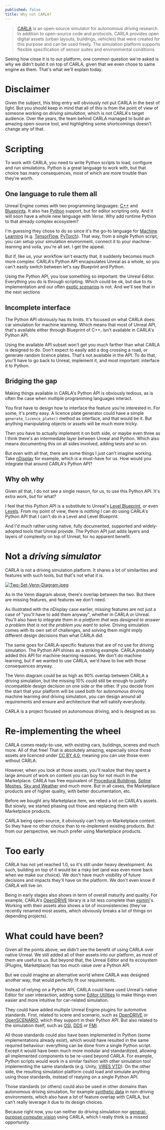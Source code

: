```yaml
---
published: false
title: Why not CARLA?
---
```

> [CARLA](http://carla.org/) is an open-source simulator for autonomous driving research. In addition to open-source code and protocols, CARLA provides open digital assets (urban layouts, buildings, vehicles) that were created for this purpose and can be used freely. The simulation platform supports flexible specification of sensor suites and environmental conditions.

Seeing how close it is to our platform, one common question we're asked is why we didn't build it on top of CARLA, given that we even chose to same engine as them. That's what we'll explain today.

# Disclaimer

Given the subject, this blog entry will obviously not put CARLA in the best of light. But you should keep in mind that all of this is from the point of view of someone working on *driving simulation*, which is not CARLA's target audience. Over the years, the team behind CARLA managed to build an amazing open-source tool, and highlighting some shortcomings doesn't change any of that.

# Scripting

To work with CARLA, you need to write Python scripts to load, configure and run simulations. Python is a great language to work with, but that choice has many consequences, most of which are more trouble than they're worth.

## One language to rule them all

Unreal Engine comes with two programming languages: [C++](https://docs.unrealengine.com/en-US/ProgrammingAndScripting/ProgrammingWithCPP/index.html) and [Blueprints](https://docs.unrealengine.com/en-US/ProgrammingAndScripting/Blueprints/index.html). It also has [Python](https://docs.unrealengine.com/en-US/ProductionPipelines/ScriptingAndAutomation/Python/index.html) support, but for editor scripting only. And it will soon have a whole new language with *Verse*. Why add runtime Python to that already complex ecosystem?

I'm guessing they chose to do so since it's the go-to language for [Machine Learning](https://en.wikipedia.org/wiki/Machine_learning) (e.g. [TensorFlow](https://www.tensorflow.org/), [PyTorch](https://pytorch.org/)). That way, from a single Python script, you can setup your simulation environment, connect it to your machine-learning and voila, you're all set. I get the appeal.

But if, like us, your workflow isn't exactly that, it suddenly becomes much more complex. CARLA's Python API encapsulates Unreal as a whole, so you can't easily switch between let's say Blueprint and Python.

Using the Python API, you lose something so important: the Unreal Editor. Everything you do is through scripting. Which could be ok, but due to its implementation and our often [exotic scenarios](/scenarios) is not. And we'll see that in the next sections

## Incomplete interface

The Python API obviously has its limits. It's focused on what CARLA does: car simulation for machine learning. Which means that most of Unreal API, that's available either through Blueprint of C++, isn't available in CARLA's Python API.

Using the available API subset won't get you much farther than what CARLA is designed to do. Don't expect to easily add a dog crossing a road, or generate random licence plates. That's not available in the API. To do that, you'll have to go back to Unreal, implement it, and most important: interface it to Python.

## Bridging the gap

Making things available in CARLA's Python API is obviously tedious, as is often the case when multiple programming languages interact.

You first have to design how to interface the feature you're interested in. For some, it's pretty easy. A licence plate generator could have a simple `generate_licence_plate()` method as interface, and that would be it. But anything manipulating objects or assets will be much more tricky.

Then you have to actually implement it on both side, or maybe even three as I think there's an intermediate layer between Unreal and Python. Which also means documenting this on all sides involved, adding tests and so on.

But even with all that, there are some things I just can't imagine working. Take [nDisplay](https://docs.unrealengine.com/en-US/WorkingWithMedia/nDisplay/index.html) for example, which is a must-have for us. How would you integrate that around CARLA's Python API?

## Why oh why

Given all that, I do not see a single reason, for us, to use this Python API. It's extra work, but for what?

I feel that this Python API is a substitute to Unreal's [Level Blueprint](https://docs.unrealengine.com/en-US/ProgrammingAndScripting/Blueprints/UserGuide/Types/LevelBlueprint/index.html), or even [Levels](https://docs.unrealengine.com/en-US/Basics/Levels/index.html). From my point of view, there is *nothing* I can do using CARLA's Python API that I can't do in a Level and Level Blueprint.

And I'd much rather using native, fully documented, supported and widely-adopted tools that Unreal provide. The Python API just adds layers and layers of complexity on top of Unreal, for no apparent benefit.

# Not a *driving simulator*

CARLA is not a driving simulation platform. It shares a lot of similarities and features with such tools, but that's not what it is.

[![Two-Set-Venn-Diagram.jpeg]({{site.baseurl}}/images/Two-Set-Venn-Diagram.jpeg)][0]

As in the Venn diagram above, there's overlap between the two. But there are missing features, and features we don't need.

As illustrated with the nDisplay case earlier, missing features are not just a case of "you'll have to add them anyway", whether in CARLA or Unreal. You'll also have to integrate them in *a platform that was designed to answer a problem that is not the problem you want to solve*. Driving simulation comes with its own set of challenges, and solving them might imply different design decisions than what CARLA did.

The same goes for CARLA-specific features that are of no use for driving simulation. The Python API shines as a striking example. CARLA probably added this API for machine-learning reasons. We don't do machine learning, but if we wanted to use CARLA, we'd have to live with those consequences anyway.

The Venn diagram could be as high as 90% overlap between CARLA a driving simulation, but the missing 10% could still be enough to justify incompatible design decision on one side or the other. If you decide from the start that your platform will be used both for autonomous driving machine learning *and* driving simulation, you can design around all requirements and ensure and architecture that will satisfy everybody.

CARLA is a project focused on autonomous driving, and is designed as so.

# Re-implementing the wheel

CARLA comes ready-to-use, with existing cars, buildings, scenes and much more. All of that free! That is absolutely amazing, especially since those assets are licenced under [CC BY 4.0](https://creativecommons.org/licenses/by/4.0/), meaning you can use those even without CARLA.

However, when you look at those assets, you'll realize that they spent a large amount of work on content you can buy for not much in the Marketplace. CARLA has free equivalent of [Procedural Buildings](https://www.unrealengine.com/marketplace/en-US/product/city-downtown-pack), [Spline Meshes](https://www.unrealengine.com/marketplace/en-US/product/nv-spline-tools), [Sky and Weather](https://www.unrealengine.com/marketplace/en-US/product/ultra-dynamic-sky) and much more. But in all cases, the Marketplace products are of higher quality, with better documentation, etc.

Before we bought any Marketplace item, we relied a lot on CARLA's assets. But slowly, we started phasing out those and replacing them with Marketplace products.

CARLA being open-source, it obviously can't rely on Marketplace content. So they have no other choice than to re-implement existing products. But from our perspective, we much prefer using Marketplace products.

# Too early

CARLA has not yet reached 1.0, so it's still under heavy development. As such, building on top of it would be a risky bet (and was even more back when we make our choice). We don't have much visibility of future decisions and impacts they'll have on the platform. We don't even know if CARLA will live on.

Being in early stages also shows in term of overall maturity and quality. For example, CARLA's [OpenDRIVE](/opendrive) library is a lot less complete than [esmini](https://github.com/esmini/esmini)'s. Working with their assets also shows a lot of inconsistencies (they've recently renamed most assets, which obviously breaks a lot of things on depending projects).

# What could have been?

Given all the points above, we didn't see the benefit of using CARLA over native Unreal. We still added all of their assets into our platform, as most of them are useful to us. But beyond that, the Unreal Editor and its ecosystem (Plugins, Marketplace) has too much value over a Python API.

But we could imagine an alternative world where CARLA was designed another way, that would perfectly fit our requirements.

Instead of relying on a Python API, CARLA could have used Unreal's native Editor for user interaction, adding some [Editor Utilities](https://docs.unrealengine.com/en-US/ProductionPipelines/ScriptingAndAutomation/index.html) to make things even easier and more intuitive for car-related simulation.

They could have added multiple Unreal Engine plugins for automotive standards. First, related to scene and scenario, such as [OpenDRIVE](https://www.asam.net/standards/detail/opendrive/) or [OpenSCENARIO](https://www.asam.net/standards/detail/openscenario/), which they support in their Python API. But also related to the simulation itself, such as [OSI](https://opensimulationinterface.github.io/osi-documentation/index.html), [DDS](https://www.omg.org/omg-dds-portal/) or [FMI](https://fmi-standard.org/).

All those standards could also have been implemented in Python (some implementations already exist), which would have resulted in the same required behaviour: everything can be done from a single Python script. Except it would have been much more modular and standardized, allowing all implemented components to be re-used beyond CARLA. For example, Python scripts would work in a similar fashion with other simulation tool implementing the same standards (e.g. Unity, [VIRES VTD](https://vires.mscsoftware.com/)). On the other side, the resulting simulation platform could load and simulate anything using those standards, instead of realying on a single Python API.

Those standards (or others) could also be used in other domains than autonomous driving simulation, for example [synthetic data](https://en.wikipedia.org/wiki/Synthetic_data) in non-driving environments, which also have a lot of feature overlap with CARLA, but can't really leverage it due to its design choices.

Because right now, you can neither do driving simulation nor [general-purpose computer vision](https://blogs.unity3d.com/2020/06/10/use-unitys-computer-vision-tools-to-generate-and-analyze-synthetic-data-at-scale-to-train-your-ml-models/) using CARLA, which I really think is a missed opportunity.

[0]: https://www.lucidchart.com/pages/fr/exemple/diagramme-de-venn-en-ligne